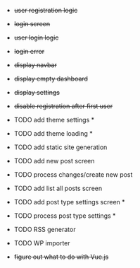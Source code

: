 - ~~user registration logic~~
- ~~login screen~~
- ~~user login logic~~
- ~~login error~~
- ~~display navbar~~
- ~~display empty dashboard~~
- ~~display settings~~
- ~~disable registration after first user~~
- TODO add theme settings *
- TODO add theme loading *
- TODO add static site generation
- TODO add new post screen
- TODO process changes/create new post
- TODO add list all posts screen
- TODO add post type settings screen *
- TODO process post type settings *
- TODO RSS generator
- TODO WP importer

- ~~figure out what to do with Vue.js~~
